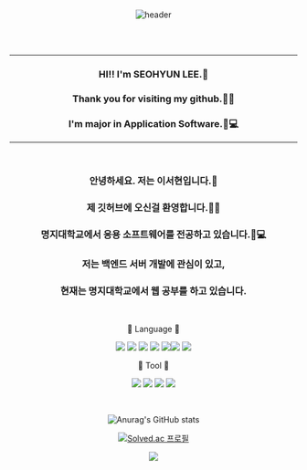 <br/>
<div align=center> 

![header](https://capsule-render.vercel.app/api?type=wave&color=E6E6FA&height=300&section=header&text=🐰SEOHYUN🐰%20&fontSize=90&fontColor=778899)

</div><br/>
<br/>

---
<div align=center> 
  
### HI!! I'm SEOHYUN LEE.🐰
  
### Thank you for visiting my github.🧸🎀
  
### I'm major in Application Software.🏫💻
 
</div>

---

<br/>
<div align=center>
  
### 안녕하세요. 저는 이서현입니다.🐰
  
### 제 깃허브에 오신걸 환영합니다.🧸🎀
  
### 명지대학교에서 응용 소프트웨어를 전공하고 있습니다.🏫💻
  
### 저는 백엔드 서버 개발에 관심이 있고, 
  
### 현재는 명지대학교에서 웹 공부를 하고 있습니다. 
  

  
</div>
<br/>

<div align=center>
  
  
📝 Language 📝

<img src="https://img.shields.io/badge/C-A8B9CC?style=flat-square&logo=c&logoColor=white"/> <img src="https://img.shields.io/badge/C++-00599C?style=flat-square&logo=cplusplus&logoColor=white"/> <img src="https://img.shields.io/badge/python-3776AB?style=flat-square&logo=python&logoColor=white"/> <img src="https://img.shields.io/badge/Java-007396?style=flat&logo=OpenJDK&logoColor=white"/> <img src="https://img.shields.io/badge/javascript-F7DF1E?style=flat&logo=javascript&logoColor=white"/><img src="https://img.shields.io/badge/HTML5-E34F26?style=flat&logo=HTML5&logoColor=white" />
	<img src="https://img.shields.io/badge/CSS3-1572B6?style=flat&logo=CSS3&logoColor=white" />
  
🔨 Tool 🔨
  
<img src="https://img.shields.io/badge/GitHub-181717?style=flat-square&logo=GitHub&logoColor=white"/> <img src="https://img.shields.io/badge/Visual Studio-5C2D91?style=flat-square&logo=Visual Studio&logoColor=white"/> <img src="https://img.shields.io/badge/Eclipse IDE-2C2255?style=flat-square&logo=Eclipse IDE&logoColor=white"/> <img src="https://img.shields.io/badge/Visual Studio Code-007ACC?style=flat-square&logo=Visual Studio Code&logoColor=white"/>

 <br/>
 
![Anurag's GitHub stats](https://github-readme-stats.vercel.app/api?username=eeeseohyun&show_icons=true&theme=dracula)
  
  
[![Solved.ac 프로필](http://mazassumnida.wtf/api/v2/generate_badge?boj=seohyun615)](https://solved.ac/seohyun615)

<img src="http://mazandi.herokuapp.com/api?handle=seohyun615&theme=warm"/>

 </div>

